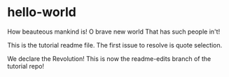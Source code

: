 # hello-world
 How beauteous mankind is! O brave new world That has such people in't!

This is the tutorial readme file.  The first issue to resolve is quote selection.

We declare the Revolution!  This is now the readme-edits branch of the tutorial repo!
